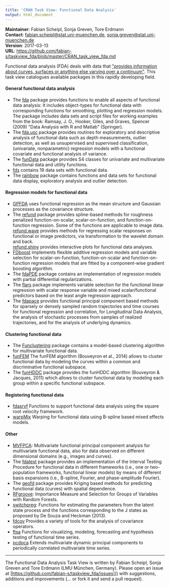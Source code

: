 ```yaml
---
title: 'CRAN Task View: Functional Data Analysis'
output: html_document
---
```


__Maintainer__: Fabian Scheipl, Sonja Greven, Tore Erdmann  
__Contact__: fabian.scheipl@stat.uni-muenchen.de, sonja.greven@stat.uni-muenchen.de  
__Version__: 2017-03-13  
__URL__: 	https://github.com/fabian-s/taskview_fda/blob/master/CRAN_task_view_fda.md <!--https://CRAN.R-project.org/view=FDA-->  

Functional data analysis (FDA) deals with data that ["provides information about curves, surfaces or anything else varying over a continuum"](https://en.wikipedia.org/wiki/Functional_data_analysis). This task view catalogues available packages in this rapidly developing field.

#### General functional data analysis

* The [fda](https://cran.r-project.org/web/packages/fda/index.html) package provides functions to enable all aspects of functional data analysis: It includes object-types for functional data with corresponding functions for smoothing, plotting and regression models. The package includes data sets and script files for working examples from the book: Ramsay, J. O., Hooker, Giles, and Graves, Spencer (2009) "Data Analysis with R and Matlab" (Springer).
* The [fda.usc](https://cran.r-project.org/web/packages/fda.usc/index.html) package provides routines for exploratory and descriptive analysis of functional data such as depth measurements, outlier detection, as well as unsupervised and supervised classification, (univariate, nonparametric) regression models with a functional covariate and functional analysis of variance.
* The [funData](https://cran.r-project.org/web/packages/funData/index.html) package provides S4 classes for univariate and multivariate functional data and utility functions.
* [fds](https://cran.r-project.org/web/packages/fds/index.html) contains 19 data sets with functional data.
* The [rainbow](https://cran.r-project.org/web/packages/rainbow/index.html) package contains functions and data sets for functional data display, exploratory analysis and outlier detection.

#### Regression models for functional data

* [GPFDA](https://cran.r-project.org/web/packages/GPFDA/index.html) uses functional regression as the mean structure and Gaussian processes as the covariance structure.
* The [refund](https://cran.r-project.org/web/packages/refund/index.html) package provides spline-based methods for roughness penalized function-on-scalar, scalar-on-function, and function-on-function regression. Some of the functions are applicable to image data.  
[refund.wave](https://cran.r-project.org/web/packages/refund.wave/index.html) provides methods for regressing scalar responses on functional or image predictors, via transformation to the wavelet domain and back.  
[refund.shiny](https://cran.r-project.org/web/packages/refund.shiny/index.html) provides interactive plots for functional data analyses.
* [FDboost](https://cran.r-project.org/web/packages/refund/index.html) implements flexible additive regression models and variable selection for scalar-on-function, function-on-scalar and function-on-function regression models that are fitted by a component-wise gradient boosting algorithm.
* The [fdaPDE](https://cran.r-project.org/web/packages/fdaPDE/index.html) package contains an implementation of regression models with partial differential regularizations.
* The [flars](https://cran.r-project.org/web/packages/flars/index.html) package implements variable selection for the functional linear regression with scalar response variable and mixed scalar/functional predictors based on the least angle regression approach.
* The [fdapace](https://cran.r-project.org/web/packages/fdapace/index.html) provides functional principal component based methods for sparsely or densely sampled random trajectories and time courses for functional regression and correlation, for Longitudinal Data Analysis, the analysis of stochastic processes from samples of realized trajectories, and for the analysis of underlying dynamics.

#### Clustering functional data 

* The [Funclustering](https://cran.r-project.org/web/packages/Funclustering/index.html) package contains a model-based clustering algorithm for multivariate functional data. 
* [funFEM](https://cran.r-project.org/web/packages/funFEM/index.html) The funFEM algorithm (Bouveyron et al., 2014) allows to cluster functional data by modeling the curves within a common and discriminative functional subspace.
* The [funHDDC](https://cran.r-project.org/web/packages/funHDDC/index.html) package provides the funHDDC algorithm (Bouveyron & Jacques, 2011) which allows to cluster functional data by modeling each group within a specific functional subspace. 

#### Registering functional data 

* [fdasrvf](https://cran.r-project.org/web/packages/fdasrvf/index.html) Functions to support functional data analysis using the square root velocity framework.
* [warpMix](https://cran.r-project.org/web/packages/warpMix/index.html) Warping for functional data using B-spline based mixed effects models.

#### Other

* [MVFPCA](https://cran.r-project.org/web/packages/MFPCA/index.html): Multivariate functional principal component analysis for multivariate functional data, also for data observed on different dimensional domains (e.g., images and curves).
* The [fdatest](https://cran.r-project.org/web/packages/fdatest/index.html) package provides an implementation of the Interval Testing Procedure for functional data in different frameworks (i.e., one or two-population frameworks, functional linear models) by means of different basis expansions (i.e., B-spline, Fourier, and phase-amplitude Fourier).
* The [geofd](https://cran.r-project.org/web/packages/geofd/index.html) package provides Kriging based methods for predicting functional data (curves) with spatial dependence. 
* [RFgroove](https://cran.r-project.org/web/packages/RFgroove/index.html): Importance Measure and Selection for Groups of Variables with Random Forests. 
* [switchpreg](https://cran.r-project.org/web/packages/switchnpreg/index.html): Functions for estimating the parameters from the latent state process and the functions corresponding to the J states as proposed by De Souza and Heckman (2013).
* [fdcov](https://cran.r-project.org/web/packages/fdcov/index.html) Provides a variety of tools for the analysis of covariance operators.
* [ftsa](https://cran.r-project.org/web/packages/ftsa/index.html) Functions for visualizing, modeling, forecasting and hypothesis testing of functional time series.
* [pcdpca](https://cran.r-project.org/web/packages/pcdpca/index.html) Extends multivariate dynamic principal components to periodically correlated multivariate time series.

------------------

The Functional Data Analysis Task View is written by Fabian Scheipl, Sonja Greven and Tore Erdmann (LMU München, Germany). 
Please open an issue at [https://github.com/fabian-s/taskview_fda/issues]() with suggestions, additions and improvements (... or fork it and send a pull request).
